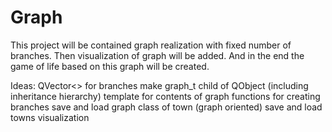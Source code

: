 # Graph
This project will be contained graph realization with fixed number of branches. Then visualization of graph will be added. And in the end the game of life based on this graph will be created.

Ideas:
  QVector<> for branches
  make graph_t child of QObject (including inheritance hierarchy)
  template for contents of graph
  functions for creating branches
  save and load graph
  class of town (graph oriented)
  save and load towns
  visualization

